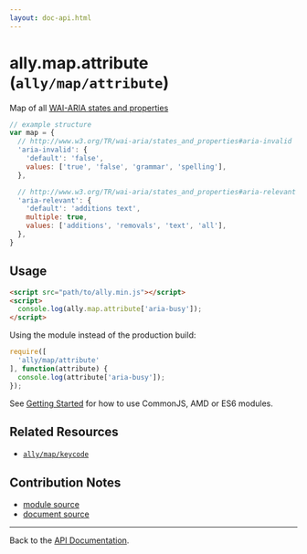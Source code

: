 ```yaml
---
layout: doc-api.html
---
```


# ally.map.attribute (`ally/map/attribute`)

Map of all [WAI-ARIA states and properties](http://www.w3.org/TR/wai-aria/states_and_properties)

```js
// example structure
var map = {
  // http://www.w3.org/TR/wai-aria/states_and_properties#aria-invalid
  'aria-invalid': {
    'default': 'false',
    values: ['true', 'false', 'grammar', 'spelling'],
  },

  // http://www.w3.org/TR/wai-aria/states_and_properties#aria-relevant
  'aria-relevant': {
    'default': 'additions text',
    multiple: true,
    values: ['additions', 'removals', 'text', 'all'],
  },
}
```

## Usage

```html
<script src="path/to/ally.min.js"></script>
<script>
  console.log(ally.map.attribute['aria-busy']);
</script>
```

Using the module instead of the production build:

```js
require([
  'ally/map/attribute'
], function(attribute) {
  console.log(attribute['aria-busy']);
});
```

See [Getting Started](../../getting-started.md) for how to use CommonJS, AMD or ES6 modules.


## Related Resources

* [`ally/map/keycode`](keycode.md)


## Contribution Notes

* [module source](https://github.com/medialize/ally.js/blob/master/src/map/attribute.js)
* [document source](https://github.com/medialize/ally.js/blob/master/docs/api/map/keycode.md)


---

Back to the [API Documentation](../README.md).

